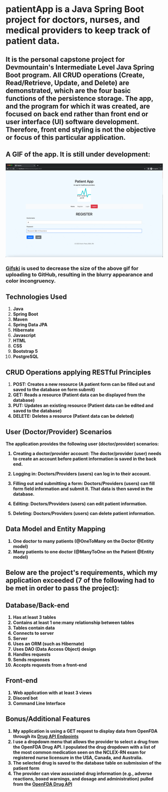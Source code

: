 # patientApp is a Java Spring Boot project for doctors, nurses, and medical providers to keep track of patient data.

## It is the personal capstone project for Devmountain's Intermediate Level Java Spring Boot program. All CRUD operations (Create, Read/Retrieve, Update, and Delete) are demonstrated, which are the four basic functions of the persistence storage. The app, and the program for which it was created, are focused on back end rather than front end or user interface (UI) software development. Therefore, front end styling is not the objective or focus of this particular application.

## A GIF of the app. It is still under development:

![patientApp](https://github.com/kevinptx/patientApp/blob/main/patientAppDemo.gif)

### <b>[Gifski](https://gif.ski/ "Gifski")</b> is used to decrease the size of the above gif for uploading to GitHub, resulting in the blurry appearance and color incongruency.

## Technologies Used

1. <b>Java</b>
2. <b>Spring Boot</b>
3. <b>Maven</b>
4. <b>Spring Data JPA</b>
5. <b>Hibernate</b>
6. <b>Javascript</b>
7. <b>HTML</b>
8. <b>CSS</b>
9. <b>Bootstrap 5</b>
10. <b>PostgreSQL</b>

## CRUD Operations applying RESTful Principles
1. <b>POST:<b> Creates a new resource (A patient form can be filled out and saved to the database on form submit)
2. <b>GET:<b> Reads a resource (Patient data can be displayed from the database)
3. <b>PUT:<b> Updates an existing resource (Patient data can be edited and saved to the database)
4. <b>DELETE:<b> Deletes a resource (Patient data can be deleted)

## User (Doctor/Provider) Scenarios
The application provides the following user (doctor/provider) scenarios:

1. <b>Creating a doctor/provider account</b>: The doctor/provider (user) needs to create an account before patient information is saved in the back end.

2. <b>Logging in</b>: Doctors/Providers (users) can log in to their account.

3. <b>Filling out and submitting a form</b>: Doctors/Providers (users) can fill form field information and submit it. That data is then saved in the database.

4. <b>Editing</b>: Doctors/Providers (users) can edit patient information.

5. <b>Deleting</b>: Doctors/Providers (users) can delete patient information.

## Data Model and Entity Mapping

1. <b>One doctor to many patients (@OneToMany on the Doctor @Entity model)<b>
2. <b>Many patients to one doctor (@ManyToOne on the Patient @Entity model)<b>
  
## Below are the project's requirements, which my application exceeded (7 of the following had to be met in order to pass the project):
  
  
## Database/Back-end
1. <b>Has at least 3 tables</b>
2. <b>Contains at least 1 one:many relationship between tables</b>
3. <b>Tables contain data</b>
4. <b>Connects to server</b>
5. <b>Server</b>
6. <b>Uses an ORM (such as Hibernate)</b>
7. <b>Uses DAO (Data Access Object) design</b>
8. <b>Handles requests</b>
9. <b>Sends responses</b>
10. <b>Accepts requests from a front-end</b>

## Front-end
1. <b>Web application with at least 3 views</b>
2. <b>Discord bot</b>
3. <b>Command Line Interface</b>

## Bonus/Additional Features
1.  <b>My application is using a GET request to display data from OpenFDA through its [Drug API Endpoints](https://open.fda.gov/apis/drug/ "OpenFDA Drug API Endpoints")</b>
  2. <b>I use a dropdown menu that allows the provider to select a drug from the OpenFDA Drug API. I populated the drug dropdown with a list of the most common medication seen on the NCLEX-RN exam for registered nurse licensure in the USA, Canada, and Australia.</b>
  3. <b>The selected drug is saved to the database table on submission of the patient form</b>
4. <b>The provider can view associated drug information (e.g., adverse reactions, boxed warnings, and dosage and administration) pulled from the [OpenFDA Drug API](https://open.fda.gov/apis/drug/ "OpenFDA Drug API")</b>
    
   



  
